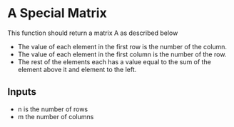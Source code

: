 # A Special Matrix
This function should return a matrix A as described below
* The value of each element in the first row is the number of the column.
* The value of each element in the first column is the number of the row.
* The rest of the elements each has a value equal to the sum of the element above it and element to the left.

## Inputs
* n is the number of rows
* m the number of columns
